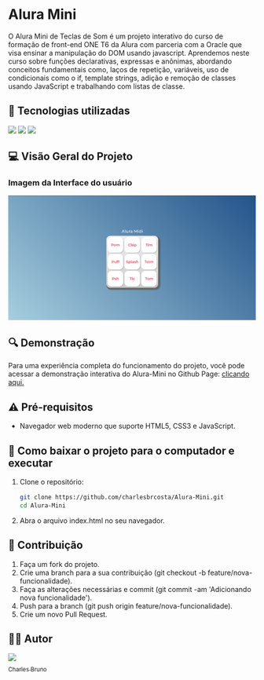 # Alura Mini

O Alura Mini de Teclas de Som é um projeto interativo do curso de formação de front-end ONE T6 da Alura com parceria com a Oracle que visa ensinar a manipulação do DOM usando javascript. Aprendemos neste curso sobre funções declarativas, expressas e anônimas, abordando conceitos fundamentais como, laços de repetição, variáveis, uso de condicionais como o if, template strings, adição e remoção de classes usando JavaScript e trabalhando com listas de classe.

## :dizzy: Tecnologias utilizadas

<div>
  <img src="https://img.shields.io/badge/HTML5-e34c26?style=for-the-badge&logo=html5&logoColor=white">
  <img src="https://img.shields.io/badge/CSS3-264de4?style=for-the-badge&logo=css3&logoColor=white">
  <img src="https://img.shields.io/badge/JavaScript-F7DF1E?style=for-the-badge&logo=javascript&logoColor=black">
</div>

## :computer: Visão Geral do Projeto

### Imagem da Interface do usuário
<img src="./images/demo-alura-mini.png"  alt="Imagem do projeto." width="640">

## :mag: Demonstração

Para uma experiência completa do funcionamento do projeto, você pode acessar a demonstração interativa do Alura-Mini no Github Page: [clicando aqui.](https://charlesbrcosta.github.io/Alura-Mini/)

## :warning: Pré-requisitos

- Navegador web moderno que suporte HTML5, CSS3 e JavaScript.

## :open_file_folder: Como baixar o projeto para o computador e executar

1. Clone o repositório:

   ```bash
   git clone https://github.com/charlesbrcosta/Alura-Mini.git
   cd Alura-Mini

2. Abra o arquivo index.html no seu navegador.

## :paperclip: Contribuição

1. Faça um fork do projeto.
2. Crie uma branch para a sua contribuição (git checkout -b feature/nova-funcionalidade).
3. Faça as alterações necessárias e commit (git commit -am 'Adicionando nova funcionalidade').
4. Push para a branch (git push origin feature/nova-funcionalidade).
5. Crie um novo Pull Request.

## :student: Autor

[<img loading="lazy" src="https://avatars.githubusercontent.com/u/48035699?v=4" width=115><br><sub>Charles Bruno</sub>](https://github.com/charlesbrcosta)
